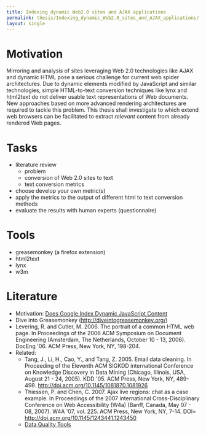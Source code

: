 ```yaml
---
title: Indexing dynamic Web2.0 sites and AJAX applications
permalink: thesis/Indexing_dynamic_Web2.0_sites_and_AJAX_applications/
layout: single
---
```


Motivation
==========

Mirroring and analysis of sites leveraging Web 2.0 technologies like
AJAX and dynamic HTML pose a serious challenge for current web spider
architectures. Due to dynamic elements modified by JavaScript and
similar technologies, simple HTML-to-text conversion techniques like
lynx and html2text do not deliver usable text representations of Web
documents. New approaches based on more advanced rendering architectures
are required to tackle this problem. This thesis shall investigate to
which extend web browsers can be facilitated to extract *relevant*
content from already rendered Web pages.

Tasks
=====

-   literature review
    -   problem
    -   conversion of Web 2.0 sites to text
    -   text conversion metrics
-   choose develop your own metric(s)
-   apply the metrics to the output of different html to text conversion
    methods
-   evaluate the results with human experts (questionnaire)

Tools
=====

-   greasemonkey (a firefox extension)
-   html2text
-   lynx
-   w3m

Literature
==========

-   Motivation: [Does Google Index Dynamic JavaScript
    Content](http://www.brainhandles.com/2007/03/11/does-google-index-dynamic-javascripted-content/)
-   Dive into Greasemonkey (http://diveintogreasemonkey.org/)
-   Levering, R. and Cutler, M. 2006. The portrait of a common HTML
    web page. In Proceedings of the 2006 ACM Symposium on Document
    Engineering (Amsterdam, The Netherlands, October 10 - 13, 2006).
    DocEng '06. ACM Press, New York, NY, 198-204.
-   Related:
    -   Tang, J., Li, H., Cao, Y., and Tang, Z. 2005. Email
        data cleaning. In Proceeding of the Eleventh ACM SIGKDD
        international Conference on Knowledge Discovery in Data Mining
        (Chicago, Illinois, USA, August 21 - 24, 2005). KDD '05. ACM
        Press, New York, NY, 489-498.
        <http://doi.acm.org/10.1145/1081870.1081926>
    -   Thiessen, P. and Chen, C. 2007. Ajax live regions: chat as a
        case example. In Proceedings of the 2007 international
        Cross-Disciplinary Conference on Web Accessibility (W4a) (Banff,
        Canada, May 07 - 08, 2007). W4A '07, vol. 225. ACM Press, New
        York, NY, 7-14. DOI=
        <http://doi.acm.org/10.1145/1243441.1243450>
    -   [Data Quality
        Tools](http://web.tagus.ist.utl.pt/~nuno.campos/tfc/)

